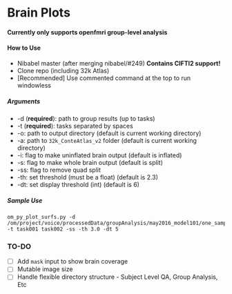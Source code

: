 # Brain Plots
#### Currently only supports openfmri group-level analysis

#### How to Use
* Nibabel master (after merging nibabel/#249) **Contains CIFTI2 support!**
* Clone repo (including 32k Atlas)
* [Recommended] Use commented command at the top to run windowless

##### Arguments
  * -d (__required__): path to group results (up to tasks)
  * -t (__required__): tasks separated by spaces
  * -o: path to output directory (default is current working directory)
  * -a: path to `32k_ConteAtlas_v2` folder (default is current working directory)
  * -i: flag to make uninflated brain output (default is inflated)
  * -s: flag to make whole brain output (default is split)
  * -ss: flag to remove quad split
  * -th: set threshold (must be a float) (default is 2.3)
  * -dt: set display threshold (int) (default is 6)
 
##### Sample Use
    om_py_plot_surfs.py -d /om/project/voice/processedData/groupAnalysis/may2016_model101/one_sample/model101 -t task001 task002 -ss -th 3.0 -dt 5
 


### TO-DO
- [ ] Add `mask` input to show brain coverage
- [ ] Mutable image size
- [ ] Handle flexible directory structure - Subject Level QA, Group Analysis, Etc

